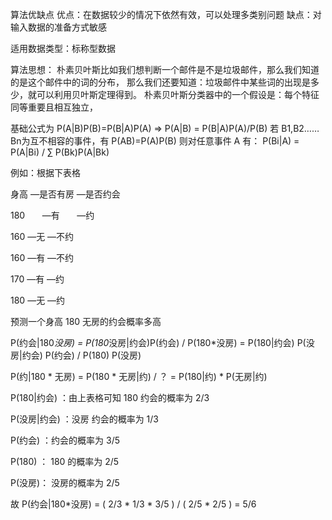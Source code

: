 算法优缺点
优点：在数据较少的情况下依然有效，可以处理多类别问题
缺点：对输入数据的准备方式敏感

适用数据类型：标称型数据

算法思想：
朴素贝叶斯比如我们想判断一个邮件是不是垃圾邮件，那么我们知道的是这个邮件中的词的分布，
那么我们还要知道：垃圾邮件中某些词的出现是多少，就可以利用贝叶斯定理得到。
朴素贝叶斯分类器中的一个假设是：每个特征同等重要且相互独立，

基础公式为 P(A|B)P(B)=P(B|A)P(A)  =>  P(A|B) = P(B|A)P(A)/P(B)
若 B1,B2……Bn为互不相容的事件，有 P(AB)=P(A)P(B)
则对任意事件 A 有： P(Bi|A) = P(A|Bi) / ∑ P(Bk)P(A|Bk)

例如：根据下表格

身高    —是否有房      —是否约会

180        —有		        —约

160        —无           —不约

160        —有           —不约

170        —有           —约

180        —无           —约


预测一个身高 180 无房的约会概率多高

P(约会|180*没房) = P(180*没房|约会)P(约会) / P(180*没房) = P(180|约会) P(没房|约会) P(约会) / P(180) P(没房)

P(约|180 * 无房) = P(180 * 无房|约) / ？ = P(180|约) * P(无房|约) 

P(180|约会) ：由上表格可知 180 约会的概率为 2/3

P(没房|约会) ：没房 约会的概率为 1/3

P(约会) ：约会的概率为 3/5

P(180) ： 180 的概率为 2/5

P(没房)： 没房的概率为 2/5

故 P(约会|180*没房) = ( 2/3 * 1/3 * 3/5 ) / ( 2/5 * 2/5 ) = 5/6
